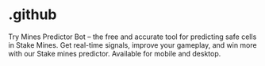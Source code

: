 # .github
Try Mines Predictor Bot – the free and accurate tool for predicting safe cells in Stake Mines. Get real-time signals, improve your gameplay, and win more with our Stake mines predictor. Available for mobile and desktop.
